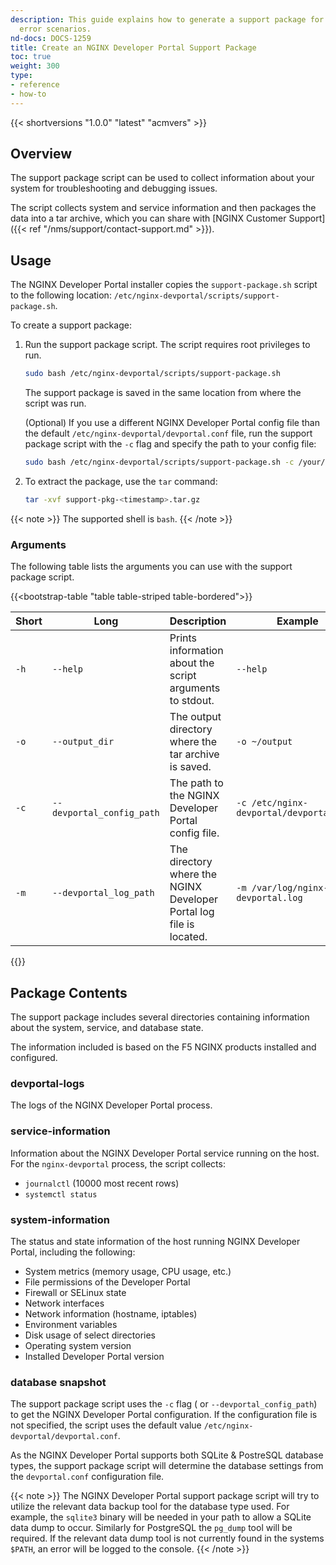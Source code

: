 ```yaml
---
description: This guide explains how to generate a support package for troubleshooting
  error scenarios.
nd-docs: DOCS-1259
title: Create an NGINX Developer Portal Support Package
toc: true
weight: 300
type:
- reference
- how-to
---
```


{{< shortversions "1.0.0" "latest" "acmvers" >}}
## Overview

The support package script can be used to collect information about your system for troubleshooting and debugging issues.

The script collects system and service information and then packages the data into a tar archive, which you can share with [NGINX Customer Support]({{< ref "/nms/support/contact-support.md" >}}).

## Usage

The NGINX Developer Portal installer copies the `support-package.sh` script to the following location: `/etc/nginx-devportal/scripts/support-package.sh`.

To create a support package:

1. Run the support package script. The script requires root privileges to run.

    ``` bash
    sudo bash /etc/nginx-devportal/scripts/support-package.sh
    ```

    The support package is saved in the same location from where the script was run.

    (Optional) If you use a different NGINX Developer Portal config file than the default `/etc/nginx-devportal/devportal.conf` file, run the support package script with the `-c` flag and specify the path to your config file:

      ```bash
      sudo bash /etc/nginx-devportal/scripts/support-package.sh -c /your/config.conf
      ```

2. To extract the package, use the `tar` command:

    ```bash
    tar -xvf support-pkg-<timestamp>.tar.gz
    ```

{{< note >}}
The supported shell is `bash`.
{{< /note >}}

### Arguments

The following table lists the arguments you can use with the support package script.

{{<bootstrap-table "table table-striped table-bordered">}}

| Short | Long                      | Description                                                         | Example                                  | Default                               |
| ----- | ------------------------- | ------------------------------------------------------------------- | ---------------------------------------- | ------------------------------------- |
| `-h`  | `--help`                  | Prints information about the script arguments to stdout.            | `--help`                                 | N/A                                   |
| `-o`  | `--output_dir`            | The output directory where the tar archive is saved.                | `-o ~/output`                            | `$(pwd)`                              |
| `-c`  | `--devportal_config_path` | The path to the NGINX Developer Portal config file.                 | `-c /etc/nginx-devportal/devportal.conf` | `/etc/nginx-devportal/devportal.conf` |
| `-m`  | `--devportal_log_path`    | The directory where the NGINX Developer Portal log file is located. | `-m /var/log/nginx-devportal.log`        | `/var/log/nginx-devportal.log`        |

{{</bootstrap-table>}}

## Package Contents

The support package includes several directories containing information about the system, service, and database state.

The information included is based on the F5 NGINX products installed and configured.

### devportal-logs

The logs of the NGINX Developer Portal process.

### service-information

Information about the NGINX Developer Portal service running on the host. For the `nginx-devportal` process, the script collects:

- `journalctl` (10000 most recent rows)
- `systemctl status`

### system-information

The status and state information of the host running NGINX Developer Portal, including the following:

- System metrics (memory usage, CPU usage, etc.)
- File permissions of the Developer Portal
- Firewall or SELinux state
- Network interfaces
- Network information (hostname, iptables)
- Environment variables
- Disk usage of select directories
- Operating system version
- Installed Developer Portal version

### database snapshot

The support package script uses the `-c` flag ( or `--devportal_config_path`) to get the NGINX Developer Portal configuration. If the configuration file is not specified, the script uses the default value `/etc/nginx-devportal/devportal.conf`.

As the NGINX Developer Portal supports both SQLite & PostreSQL database types, the support package script will determine the database settings from the `devportal.conf` configuration file.

{{< note >}}
The NGINX Developer Portal support package script will try to utilize the relevant data backup tool for the database type used.  For example, the `sqlite3` binary will be needed in your path to allow a SQLite data dump to occur.  Similarly for PostgreSQL the `pg_dump` tool will be required.  If the relevant data dump tool is not currently found in the systems `$PATH`, an error will be logged to the console.
{{< /note >}}
